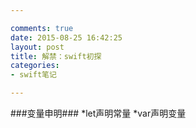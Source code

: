 ```yaml
---

comments: true
date: 2015-08-25 16:42:25
layout: post
title: 解禁：swift初探
categories:
- swift笔记

---
```


###变量申明###
    *let声明常量
    *var声明变量
